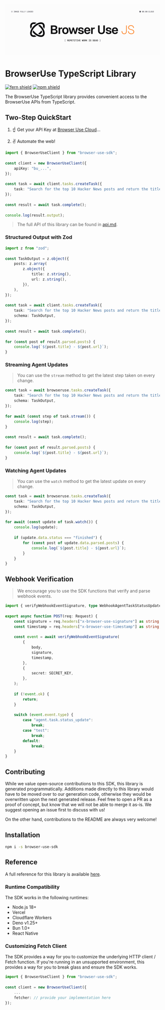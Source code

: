 <img src="https://raw.githubusercontent.com/browser-use/browser-use-node/refs/heads/main/assets/cloud-banner-js.png" alt="Browser Use JS" width="full"/>

# BrowserUse TypeScript Library

[![fern shield](https://img.shields.io/badge/%F0%9F%8C%BF-Built%20with%20Fern-brightgreen)](https://buildwithfern.com?utm_source=github&utm_medium=github&utm_campaign=readme&utm_source=https%3A%2F%2Fgithub.com%2Fbrowser-use%2Fbrowser-use-node)
[![npm shield](https://img.shields.io/npm/v/browser-use-sdk)](https://www.npmjs.com/package/browser-use-sdk)

The BrowserUse TypeScript library provides convenient access to the BrowserUse APIs from TypeScript.

## Two-Step QuickStart

1. ☝️ Get your API Key at [Browser Use Cloud](https://cloud.browser-use.com)...

1. ✌️ Automate the web!

```ts
import { BrowserUseClient } from "browser-use-sdk";

const client = new BrowserUseClient({
    apiKey: "bu_...",
});

const task = await client.tasks.createTask({
    task: "Search for the top 10 Hacker News posts and return the title and url.",
});

const result = await task.complete();

console.log(result.output);
```

> The full API of this library can be found in [api.md](api.md).

### Structured Output with Zod

```ts
import z from "zod";

const TaskOutput = z.object({
    posts: z.array(
        z.object({
            title: z.string(),
            url: z.string(),
        }),
    ),
});

const task = await client.tasks.createTask({
    task: "Search for the top 10 Hacker News posts and return the title and url.",
    schema: TaskOutput,
});

const result = await task.complete();

for (const post of result.parsed.posts) {
    console.log(`${post.title} - ${post.url}`);
}
```

### Streaming Agent Updates

> You can use the `stream` method to get the latest step taken on every change.

```ts
const task = await browseruse.tasks.createTask({
    task: "Search for the top 10 Hacker News posts and return the title and url.",
    schema: TaskOutput,
});

for await (const step of task.stream()) {
    console.log(step);
}

const result = await task.complete();

for (const post of result.parsed.posts) {
    console.log(`${post.title} - ${post.url}`);
}
```

### Watching Agent Updates

> You can use the `watch` method to get the latest update on every change.

```ts
const task = await browseruse.tasks.createTask({
    task: "Search for the top 10 Hacker News posts and return the title and url.",
    schema: TaskOutput,
});

for await (const update of task.watch()) {
    console.log(update);

    if (update.data.status === "finished") {
        for (const post of update.data.parsed.posts) {
            console.log(`${post.title} - ${post.url}`);
        }
    }
}
```

## Webhook Verification

> We encourage you to use the SDK functions that verify and parse webhook events.

```ts
import { verifyWebhookEventSignature, type WebhookAgentTaskStatusUpdatePayload } from "browser-use-sdk";

export async function POST(req: Request) {
    const signature = req.headers["x-browser-use-signature"] as string;
    const timestamp = req.headers["x-browser-use-timestamp"] as string;

    const event = await verifyWebhookEventSignature(
        {
            body,
            signature,
            timestamp,
        },
        {
            secret: SECRET_KEY,
        },
    );

    if (!event.ok) {
        return;
    }

    switch (event.event.type) {
        case "agent.task.status_update":
            break;
        case "test":
            break;
        default:
            break;
    }
}
```

## Contributing

While we value open-source contributions to this SDK, this library is generated programmatically.
Additions made directly to this library would have to be moved over to our generation code,
otherwise they would be overwritten upon the next generated release. Feel free to open a PR as
a proof of concept, but know that we will not be able to merge it as-is. We suggest opening
an issue first to discuss with us!

On the other hand, contributions to the README are always very welcome!

## Installation

```sh
npm i -s browser-use-sdk
```

## Reference

A full reference for this library is available [here](https://github.com/browser-use/browser-use-node/blob/HEAD/./reference.md).

### Runtime Compatibility

The SDK works in the following runtimes:

- Node.js 18+
- Vercel
- Cloudflare Workers
- Deno v1.25+
- Bun 1.0+
- React Native

### Customizing Fetch Client

The SDK provides a way for you to customize the underlying HTTP client / Fetch function. If you're running in an
unsupported environment, this provides a way for you to break glass and ensure the SDK works.

```typescript
import { BrowserUseClient } from "browser-use-sdk";

const client = new BrowserUseClient({
    ...
    fetcher: // provide your implementation here
});
```
